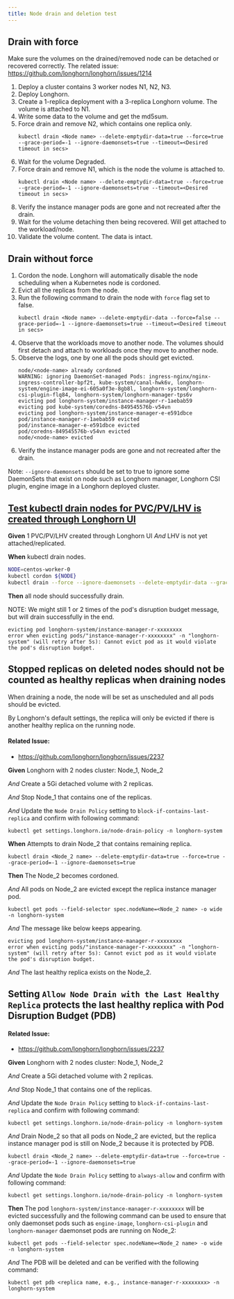 ```yaml
---
title: Node drain and deletion test
---
```

## Drain with force
Make sure the volumes on the drained/removed node can be detached or recovered correctly. The related issue: https://github.com/longhorn/longhorn/issues/1214
1. Deploy a cluster contains 3 worker nodes N1, N2, N3.
2. Deploy Longhorn.
3. Create a 1-replica deployment with a 3-replica Longhorn volume. The volume is attached to N1.
4. Write some data to the volume and get the md5sum.
5. Force drain and remove N2, which contains one replica only.
   ```
   kubectl drain <Node name> --delete-emptydir-data=true --force=true --grace-period=-1 --ignore-daemonsets=true --timeout=<Desired timeout in secs>
   ```
6. Wait for the volume Degraded.
7. Force drain and remove N1, which is the node the volume is attached to.
   ```
   kubectl drain <Node name> --delete-emptydir-data=true --force=true --grace-period=-1 --ignore-daemonsets=true --timeout=<Desired timeout in secs>
   ```
8. Verify the instance manager pods are gone and not recreated after the drain.
9. Wait for the volume detaching then being recovered. Will get attached to the workload/node.
10. Validate the volume content. The data is intact.

## Drain without force
1. Cordon the node. Longhorn will automatically disable the node scheduling when a Kubernetes node is cordoned.
2. Evict all the replicas from the node.
3. Run the following command to drain the node with ```force``` flag set to false.
    ```
    kubectl drain <Node name> --delete-emptydir-data --force=false --grace-period=-1 --ignore-daemonsets=true --timeout=<Desired timeout in secs>
    ```
4. Observe that the workloads move to another node. The volumes should first detach and attach to workloads once they move to another node.
5. Observe the logs, one by one all the pods should get evicted.
    ```
    node/<node-name> already cordoned
    WARNING: ignoring DaemonSet-managed Pods: ingress-nginx/nginx-ingress-controller-bpf2t, kube-system/canal-hwk6v, longhorn-system/engine-image-ei-605a0f3e-8gb8l, longhorn-system/longhorn-csi-plugin-flq84, longhorn-system/longhorn-manager-tps6v
    evicting pod longhorn-system/instance-manager-r-1aebab59
    evicting pod kube-system/coredns-849545576b-v54vn
    evicting pod longhorn-system/instance-manager-e-e591dbce
    pod/instance-manager-r-1aebab59 evicted
    pod/instance-manager-e-e591dbce evicted
    pod/coredns-849545576b-v54vn evicted
    node/<node-name> evicted
    ```
6. Verify the instance manager pods are gone and not recreated after the drain.

Note: ```--ignore-daemonsets``` should be set to true to ignore some DaemonSets that exist on node such as Longhorn manager, Longhorn CSI plugin, engine image in a Longhorn deployed cluster.


## [Test kubectl drain nodes for PVC/PV/LHV is created through Longhorn UI](https://github.com/longhorn/longhorn/issues/2673)
**Given** 1 PVC/PV/LHV created through Longhorn UI
_And_ LHV is not yet attached/replicated.

**When** kubectl drain nodes.

```bash
NODE=centos-worker-0
kubectl cordon ${NODE}
kubectl drain --force --ignore-daemonsets --delete-emptydir-data --grace-period=10 ${NODE}
```

**Then** all node should successfully drain.

NOTE: We might still 1 or 2 times of the pod's disruption budget message, but will drain successfully in the end.

```log
evicting pod longhorn-system/instance-manager-r-xxxxxxxx
error when evicting pods/"instance-manager-r-xxxxxxxx" -n "longhorn-system" (will retry after 5s): Cannot evict pod as it would violate the pod's disruption budget.
```


## Stopped replicas on deleted nodes should not be counted as healthy replicas when draining nodes

When draining a node, the node will be set as unscheduled and all pods should be evicted.

By Longhorn's default settings, the replica will only be evicted if there is another healthy replica on the running node.

#### Related Issue:
- https://github.com/longhorn/longhorn/issues/2237

**Given** Longhorn with 2 nodes cluster: Node_1, Node_2

*And* Create a 5Gi detached volume with 2 replicas.

*And* Stop Node_1 that contains one of the replicas.

*And* Update the `Node Drain Policy` setting to `block-if-contains-last-replica` and confirm with following command:
```shell
kubectl get settings.longhorn.io/node-drain-policy -n longhorn-system
```

**When** Attempts to drain Node_2 that contains remaining replica.
```shell
kubectl drain <Node_2 name> --delete-emptydir-data=true --force=true --grace-period=-1 --ignore-daemonsets=true
```

**Then** The Node_2 becomes cordoned.

*And* All pods on Node_2 are evicted except the replica instance manager pod. 
```shell
kubectl get pods --field-selector spec.nodeName=<Node_2 name> -o wide -n longhorn-system
```

*And* The message like below keeps appearing.
```
evicting pod longhorn-system/instance-manager-r-xxxxxxxx
error when evicting pods/"instance-manager-r-xxxxxxxx" -n "longhorn-system" (will retry after 5s): Cannot evict pod as it would violate the pod's disruption budget.
```

*And* The last healthy replica exists on the Node_2.

## Setting `Allow Node Drain with the Last Healthy Replica` protects the last healthy replica with Pod Disruption Budget (PDB) 

#### Related Issue:
- https://github.com/longhorn/longhorn/issues/2237

**Given** Longhorn with 2 nodes cluster: Node_1, Node_2

*And* Create a 5Gi detached volume with 2 replicas.

*And* Stop Node_1 that contains one of the replicas.

*And* Update the `Node Drain Policy` setting to `block-if-contains-last-replica` and confirm with following command:
```shell
kubectl get settings.longhorn.io/node-drain-policy -n longhorn-system
```

*And* Drain Node_2 so that all pods on Node_2 are evicted, but the replica instance manager pod is still on Node_2 because it is protected by PDB. 
```shell
kubectl drain <Node_2 name> --delete-emptydir-data=true --force=true --grace-period=-1 --ignore-daemonsets=true
```

*And* Update the `Node Drain Policy` setting to `always-allow` and confirm with following command:
```shell
kubectl get settings.longhorn.io/node-drain-policy -n longhorn-system
```

**Then** The pod `longhorn-system/instance-manager-r-xxxxxxxx` will be evicted successfully and the following command can be used to ensure that only daemonset pods such as `engine-image`, `longhorn-csi-plugin` and `longhorn-manager` daemonset pods are running on Node_2:
```shell
kubectl get pods --field-selector spec.nodeName=<Node_2 name> -o wide -n longhorn-system
```

*And* The PDB will be deleted and can be verified with the following command:
```shell
kubectl get pdb <replica name, e.g., instance-manager-r-xxxxxxxx> -n longhorn-system
```